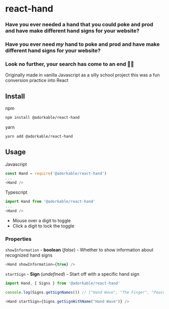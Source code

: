 # react-hand

### Have you ever needed a hand that you could poke and prod and have make different hand signs for your website? 
### Have you ever need _my_ hand to poke and prod and have make different hand signs for your website?
### Look no further, your search has come to an end 🕺🌵

Originally made in vanilla Javascript as a silly school project this was a fun conversion practice into React

## Install

npm
```sh
npm install @adorkable/react-hand
```

yarn
```sh
yarn add @adorkable/react-hand
```

## Usage

Javascript
```js
const Hand = require('@adorkable/react-hand')
...
<Hand />
```

Typescript
```ts
import Hand from '@adorkable/react-hand'
...
<Hand />
```

* Mouse over a digit to toggle
* Click a digit to lock the toggle 

### Properties

`showInformation` - **boolean** (_false_) - Whether to show information about recognized hand signs
```js
<Hand showInformation={true} />
```

`startSign` - **Sign** (_undefined_) - Start off with a specific hand sign
```js
import Hand, { Signs } from '@adorkable/react-hand'

console.log(Signs.getSignNames()) // ["Hand Wave", "The Finger", "Peace Sign"...]

<Hand startSign={Signs.getSignWithName("Hand Wave")} />
```
